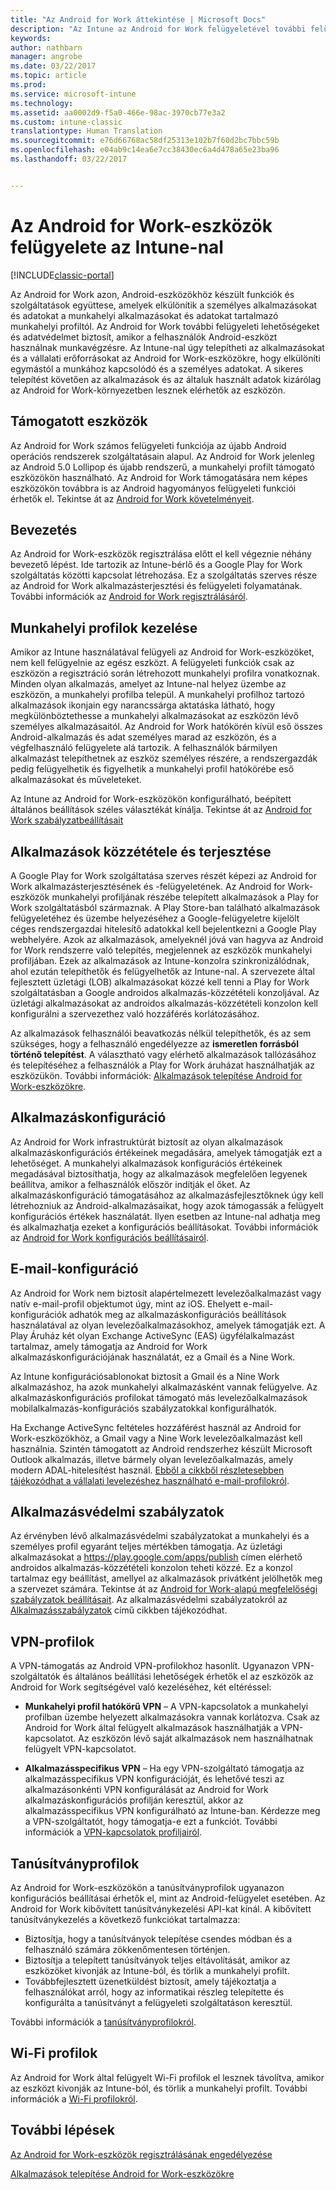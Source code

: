 ```yaml
---
title: "Az Android for Work áttekintése | Microsoft Docs"
description: "Az Intune az Android for Work felügyeletével további felügyeleti lehetőségeket és adatvédelmet biztosít, amikor a felhasználók Android-eszközt használnak munkavégzésre."
keywords: 
author: nathbarn
manager: angrobe
ms.date: 03/22/2017
ms.topic: article
ms.prod: 
ms.service: microsoft-intune
ms.technology: 
ms.assetid: aa0002d9-f5a0-466e-98ac-3970cb77e3a2
ms.custom: intune-classic
translationtype: Human Translation
ms.sourcegitcommit: e76d66768ac58df25313e102b7f60d2bc7bbc59b
ms.openlocfilehash: e04ab9c14ea6e7cc38430ec6a4d478a65e23ba96
ms.lasthandoff: 03/22/2017


---
```


# <a name="manage-android-for-work-devices-with-intune"></a>Az Android for Work-eszközök felügyelete az Intune-nal

[!INCLUDE[classic-portal](../includes/classic-portal.md)]

Az Android for Work azon, Android-eszközökhöz készült funkciók és szolgáltatások együttese, amelyek elkülönítik a személyes alkalmazásokat és adatokat a munkahelyi alkalmazásokat és adatokat tartalmazó munkahelyi profiltól. Az Android for Work további felügyeleti lehetőségeket és adatvédelmet biztosít, amikor a felhasználók Android-eszközt használnak munkavégzésre. Az Intune-nal úgy telepítheti az alkalmazásokat és a vállalati erőforrásokat az Android for Work-eszközökre, hogy elkülöníti egymástól a munkához kapcsolódó és a személyes adatokat. A sikeres telepítést követően az alkalmazások és az általuk használt adatok kizárólag az Android for Work-környezetben lesznek elérhetők az eszközön.

## <a name="supported-devices"></a>Támogatott eszközök

Az Android for Work számos felügyeleti funkciója az újabb Android operációs rendszerek szolgáltatásain alapul. Az Android for Work jelenleg az Android 5.0 Lollipop és újabb rendszerű, a munkahelyi profilt támogató eszközökön használható. Az Android for Work támogatására nem képes eszközökön továbbra is az Android hagyományos felügyeleti funkciói érhetők el. Tekintse át az [Android for Work követelményeit](https://support.google.com/work/android/answer/6174145?hl=en&ref_topic=6151012).

## <a name="onboarding"></a>Bevezetés

Az Android for Work-eszközök regisztrálása előtt el kell végeznie néhány bevezető lépést. Ide tartozik az Intune-bérlő és a Google Play for Work szolgáltatás közötti kapcsolat létrehozása. Ez a szolgáltatás szerves része az Android for Work alkalmazásterjesztési és felügyeleti folyamatának. További információk az [Android for Work regisztrálásáról](https://docs.microsoft.com/intune/deploy-use/set-up-android-for-work).

## <a name="work-profile-management"></a>Munkahelyi profilok kezelése

Amikor az Intune használatával felügyeli az Android for Work-eszközöket, nem kell felügyelnie az egész eszközt. A felügyeleti funkciók csak az eszközön a regisztráció során létrehozott munkahelyi profilra vonatkoznak. Minden olyan alkalmazás, amelyet az Intune-nal helyez üzembe az eszközön, a munkahelyi profilba települ. A munkahelyi profilhoz tartozó alkalmazások ikonjain egy narancssárga aktatáska látható, hogy megkülönböztethesse a munkahelyi alkalmazásokat az eszközön lévő személyes alkalmazásaitól. Az Android for Work hatókörén kívül eső összes Android-alkalmazás és adat személyes marad az eszközön, és a végfelhasználó felügyelete alá tartozik. A felhasználók bármilyen alkalmazást telepíthetnek az eszköz személyes részére, a rendszergazdák pedig felügyelhetik és figyelhetik a munkahelyi profil hatókörébe eső alkalmazásokat és műveleteket.

Az Intune az Android for Work-eszközökön konfigurálható, beépített általános beállítások széles választékát kínálja. Tekintse át az [Android for Work szabályzatbeállításait](android-for-work-policy-settings-in-microsoft-intune.md)

## <a name="app-publishing-and-distribution"></a>Alkalmazások közzététele és terjesztése

A Google Play for Work szolgáltatása szerves részét képezi az Android for Work alkalmazásterjesztésének és -felügyeletének. Az Android for Work-eszközök munkahelyi profiljának részébe telepített alkalmazások a Play for Work szolgáltatásból származnak. A Play Store-ban található alkalmazások felügyeletéhez és üzembe helyezéséhez a Google-felügyeletre kijelölt céges rendszergazdai hitelesítő adatokkal kell bejelentkezni a Google Play webhelyére. Azok az alkalmazások, amelyeknél jóvá van hagyva az Android for Work rendszerre való telepítés, megjelennek az eszközök munkahelyi profiljában. Ezek az alkalmazások az Intune-konzolra szinkronizálódnak, ahol ezután telepíthetők és felügyelhetők az Intune-nal. A szervezete által fejlesztett üzletági (LOB) alkalmazásokat közzé kell tenni a Play for Work szolgáltatásban a Google androidos alkalmazás-közzétételi konzoljával. Az üzletági alkalmazásokat az androidos alkalmazás-közzétételi konzolon kell konfigurálni a szervezethez való hozzáférés korlátozásához.

Az alkalmazások felhasználói beavatkozás nélkül telepíthetők, és az sem szükséges, hogy a felhasználó engedélyezze az **ismeretlen forrásból történő telepítést**. A választható vagy elérhető alkalmazások tallózásához és telepítéséhez a felhasználók a Play for Work áruházat használhatják az eszközükön. További információk: [Alkalmazások telepítése Android for Work-eszközökre](https://docs.microsoft.com/intune/deploy-use/android-for-work-apps).

## <a name="app-configuration"></a>Alkalmazáskonfiguráció

Az Android for Work infrastruktúrát biztosít az olyan alkalmazások alkalmazáskonfigurációs értékeinek megadására, amelyek támogatják ezt a lehetőséget. A munkahelyi alkalmazások konfigurációs értékeinek megadásával biztosíthatja, hogy az alkalmazások megfelelően legyenek beállítva, amikor a felhasználók először indítják el őket. Az alkalmazáskonfiguráció támogatásához az alkalmazásfejlesztőknek úgy kell létrehozniuk az Android-alkalmazásaikat, hogy azok támogassák a felügyelt konfigurációs értékek használatát. Ilyen esetben az Intune-nal adhatja meg és alkalmazhatja ezeket a konfigurációs beállításokat. További információk az [Android for Work konfigurációs beállításairól](afw-app-configuration-policy.md).

## <a name="email-configuration"></a>E-mail-konfiguráció

Az Android for Work nem biztosít alapértelmezett levelezőalkalmazást vagy natív e-mail-profil objektumot úgy, mint az iOS. Ehelyett e-mail-konfigurációk adhatók meg az alkalmazáskonfigurációs beállítások használatával az olyan levelezőalkalmazásokhoz, amelyek támogatják ezt. A Play Áruház két olyan Exchange ActiveSync (EAS) ügyfélalkalmazást tartalmaz, amely támogatja az Android for Work alkalmazáskonfigurációjának használatát, ez a Gmail és a Nine Work.

Az Intune konfigurációsablonokat biztosít a Gmail és a Nine Work alkalmazáshoz, ha azok munkahelyi alkalmazásként vannak felügyelve. Az alkalmazáskonfigurációs profilokat támogató más levelezőalkalmazások mobilalkalmazás-konfigurációs szabályzatokkal konfigurálhatók.

Ha Exchange ActiveSync feltételes hozzáférést használ az Android for Work-eszközökhöz, a Gmail vagy a Nine Work levelezőalkalmazást kell használnia. Szintén támogatott az Android rendszerhez készült Microsoft Outlook alkalmazás, illetve bármely olyan levelezőalkalmazás, amely modern ADAL-hitelesítést használ. [Ebből a cikkből részletesebben tájékozódhat a vállalati levelezéshez használható e-mail-profilokról](configure-access-to-corporate-email-using-email-profiles-with-microsoft-intune.md).

## <a name="app-protection-policies"></a>Alkalmazásvédelmi szabályzatok

Az érvényben lévő alkalmazásvédelmi szabályzatokat a munkahelyi és a személyes profil egyaránt teljes mértékben támogatja. Az üzletági alkalmazásokat a https://play.google.com/apps/publish címen elérhető androidos alkalmazás-közzétételi konzolon teheti közzé. Ez a konzol tartalmaz egy beállítást, amellyel az alkalmazások privátként jelölhetők meg a szervezet számára. Tekintse át az [Android for Work-alapú megfelelőségi szabályzatok beállításait](afw-compliance-policy-settings-in-microsoft-intune.md). Az alkalmazásvédelmi szabályzatokról az [Alkalmazásszabályzatok](protect-app-data-using-mobile-app-management-policies-with-microsoft-intune.md) című cikkben tájékozódhat.

## <a name="vpn-profiles"></a>VPN-profilok

A VPN-támogatás az Android VPN-profilokhoz hasonlít. Ugyanazon VPN-szolgáltatók és általános beállítási lehetőségek érhetők el az eszközök az Android for Work segítségével való kezeléséhez, két eltéréssel:

-  **Munkahelyi profil hatókörű VPN** – A VPN-kapcsolatok a munkahelyi profilban üzembe helyezett alkalmazásokra vannak korlátozva. Csak az Android for Work által felügyelt alkalmazások használhatják a VPN-kapcsolatot. Az eszközön lévő saját alkalmazások nem használhatnak felügyelt VPN-kapcsolatot.

-  **Alkalmazásspecifikus VPN** – Ha egy VPN-szolgáltató támogatja az alkalmazásspecifikus VPN konfigurációját, és lehetővé teszi az alkalmazásonkénti VPN konfigurálását az Android for Work alkalmazáskonfigurációs profilján keresztül, akkor az alkalmazásspecifikus VPN konfigurálható az Intune-ban. Kérdezze meg a VPN-szolgáltatót, hogy támogatja-e ezt a funkciót. További információk a [VPN-kapcsolatok profiljairól](vpn-connections-in-microsoft-intune.md).

## <a name="certificate-profiles"></a>Tanúsítványprofilok

Az Android for Work-eszközökön a tanúsítványprofilok ugyanazon konfigurációs beállításai érhetők el, mint az Android-felügyelet esetében. Az Android for Work kibővített tanúsítványkezelési API-kat kínál. A kibővített tanúsítványkezelés a következő funkciókat tartalmazza:

- Biztosítja, hogy a tanúsítványok telepítése csendes módban és a felhasználó számára zökkenőmentesen történjen.
-  Biztosítja a telepített tanúsítványok teljes eltávolítását, amikor az eszközöket kivonják az Intune-ból, és törlik a munkahelyi profilt.
-  Továbbfejlesztett üzenetküldést biztosít, amely tájékoztatja a felhasználókat arról, hogy az informatikai részleg telepítette és konfigurálta a tanúsítványt a felügyeleti szolgáltatáson keresztül.

További információk a [tanúsítványprofilokról](secure-resource-access-with-certificate-profiles.md).

## <a name="wi-fi-profiles"></a>Wi-Fi profilok

Az Android for Work által felügyelt Wi-Fi profilok el lesznek távolítva, amikor az eszközt kivonják az Intune-ból, és törlik a munkahelyi profilt. További információk a [Wi-Fi profilokról](wi-fi-connections-in-microsoft-intune.md).

## <a name="next-steps"></a>További lépések
[Az Android for Work-eszközök regisztrálásának engedélyezése](https://docs.microsoft.com/en-us/intune/deploy-use/set-up-android-for-work)

[Alkalmazások telepítése Android for Work-eszközökre](https://docs.microsoft.com/en-us/intune/deploy-use/android-for-work-apps)

